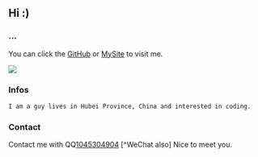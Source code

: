 ## Hi :)

### ...

You can click the [GitHub](https://github.com/yin89/) or [MySite](https://tamade.top) to visit me.

![](https://i.ibb.co/yRyCX7L/5540e3f50d87832b.gif)

### Infos

```markdown
I am a guy lives in Hubei Province, China and interested in coding.
```

### Contact


Contact me with QQ[1045304904](http://wpa.qq.com/msgrd?v=3&uin=1045304904&site=qq&menu=yes) [^WeChat also]
Nice to meet you.


